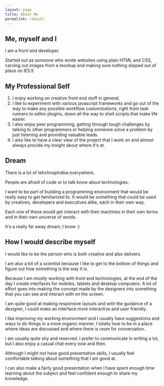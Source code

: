 ```yaml
---
layout: page
title: About Me
permalink: /about/
---
```

## Me, myself and I

I am a front end developer.

Started out as someone who wrote websites using plain HTML and CSS, carving out images from a mockup and making sure nothing slipped out of place on IE5.5

## My Professional Self

1. I enjoy working on creative front end stuff in general.
2. I like to experiment with various javascript frameworks and go out of the way to make any possible workflow customizations, right from task runners to editor plugins, down all the way to shell scripts that make life easier.
3. I also enjoy peer programming, getting through tough challenges by talking to other programmers or helping someone solve a problem by just listening and providing valuable leads.
4. I also like to have a clear view of the project that I work on and almost always provide my insight about where it's at.

## Dream

There is a lot of tehchnophobia everywhere.

People are afraid of code or to talk know about technologies.

I want to be part of building a programming environment that would be really easy to get familiarized to. It would be something that could be used by creatives, developers and executives alike, each in their own way.

Each one of these would get interact with their machines in their own terms and in their own universe of words.

It's a really far away dream, I know :)

## How I would describe myself

I would like to be the person who is both creative and also delivers.

I am also a bit of a scientist because I like to get to the bottom of things and figure out how something is the way it is.

Because I am mostly working with front end technologies, at the end of the day I create interfaces for mobiles, tablets and desktop computers. A lot of effort goes into making the concept made by the designers into something that you can see and interact with on the screen.

I am quite good at making responsive layouts and with the guidance of a designer, I could make an interface more interactive and user friendly.

I like improving my working environment and I usually have suggestions and ways to do things in a more organic manner. I totally love to be in a place where ideas are discussed and where there is room for conversation.

I am usually quite shy and reserved. I prefer to communicate in writing a lot, but I also enjoy a casual chat every now and then.

Although I might not have good presentation skills, I usually feel comfortable talking about something that I am good at.

I can also make a fairly good presentation when I have spent enough time learning about the subject and feel confident enough to share my knowledge.
